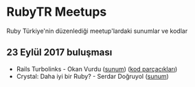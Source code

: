 # RubyTR Meetups
Ruby Türkiye'nin düzenlediği meetup'lardaki sunumlar ve kodlar

## 23 Eylül 2017 buluşması
- Rails Turbolinks - Okan Vurdu ([sunum](http://slides.com/okanvurdu/turbolinks/)) ([kod parçacıkları](https://jsbin.com/tiyikax/edit?js))
- Crystal: Daha iyi bir Ruby? - Serdar Doğruyol ([sunum](http://slides.com/sdogruyol/crystal-a-better-ruby#/))
